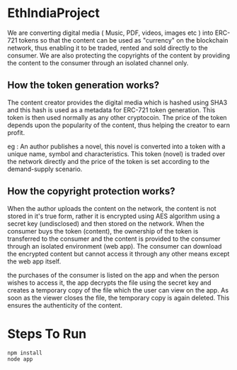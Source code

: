 # EthIndiaProject
We are converting digital media ( Music, PDF, videos, images etc ) into ERC-721 tokens so that the content can be used as "currency" on the blockchain network, thus enabling it to be traded, rented and sold directly to the consumer. We are also protecting the copyrights of the content by providing the content to the consumer through an isolated channel only.


## How the token generation works?

The content creator provides the digital media which is hashed using SHA3 and this hash is used as a metadata for ERC-721 token generation. This token is then used normally as any other cryptocoin. The price of the token depends upon the popularity of the content, thus helping the creator to earn profit. 

eg : An author publishes a novel, this novel is converted into a token with a unique name, symbol and characteristics. This token (novel) is traded over the network directly and the price of the token is set according to the demand-supply scenario.


## How the copyright protection works?

When the author uploads the content on the network, the content is not stored in it's true form, rather it is encrypted using AES algorithm using a secret key (undisclosed) and then stored on the network. When the consumer buys the token (content), the ownership of the token is transferred to the consumer and the content is provided to the consumer through an isolated environment (web app). The consumer can download the encrypted content but cannot access it through any other means except the web app itself.

the purchases of the consumer is listed on the app and when the person wishes to access it, the app decrypts the file using the secret key and creates a temporary copy of the file which the user can view on the app. As soon as the viewer closes the file, the temporary copy is again deleted. This ensures the authenticity of the content.

# Steps To Run
```shell
npm install
node app
```
